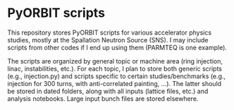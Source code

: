 # PyORBIT scripts

This repository stores PyORBIT scripts for various accelerator physics studies, mostly at the Spallation Neutron Source (SNS). I may include scripts from other codes if I end up using them (PARMTEQ is one example).
 
The scripts are organized by general topic or machine area (ring injection, linac, instabilities, etc.). For each topic, I plan to store both generic scripts (e.g., injection.py) and scripts specific to certain studies/benchmarks (e.g., injection for 300 turns, with anti-correlated painting, ...). The latter should be stored in dated folders, along with all inputs (lattice files, etc.) and analysis notebooks. Large input bunch files are stored elsewhere.
